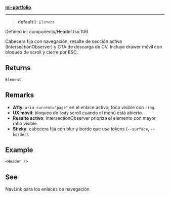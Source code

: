 [**mi-portfolio**](../../../README.md)

***

> **default**(): `Element`

Defined in: components/Header.tsx:106

Cabecera fija con navegación, resalte de sección activa (IntersectionObserver)
y CTA de descarga de CV. Incluye drawer móvil con bloqueo de scroll y cierre por ESC.

## Returns

`Element`

## Remarks

- **A11y**: `aria-current="page"` en el enlace activo; foco visible con `ring`.
- **UX móvil**: bloqueo de `body` scroll cuando el menú está abierto.
- **Resalte activo**: IntersectionObserver prioriza el elemento con mayor ratio visible.
- **Sticky**: cabecera fija con blur y borde que usa tokens (`--surface`, `--border`).

## Example

```tsx
<Header />
```

## See

NavLink para los enlaces de navegación.
